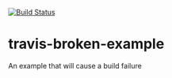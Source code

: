 [![Build Status](https://travis-ci.org/kaopoku/travis-broken-example.svg?branch=master)](https://travis-ci.org/kaopoku/travis-broken-example)

# travis-broken-example

An example that will cause a build failure
